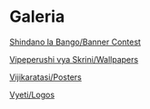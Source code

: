 # Galeria

[Shindano la Bango/Banner Contest](https://www.notion.so/Banner-Contest-ea53fe34c2d34694a425109b12b41c09)

[Vipeperushi vya Skrini/Wallpapers](https://www.notion.so/fe3e40fc0f1f468e85f01265fd41699a)

[Vijikaratasi/Posters](https://www.notion.so/0d6c7cbcdb464d72a683f6fd2d61afde)

[Vyeti/Logos](https://www.notion.so/363882d021ab4a949e15a441d083ace6)
